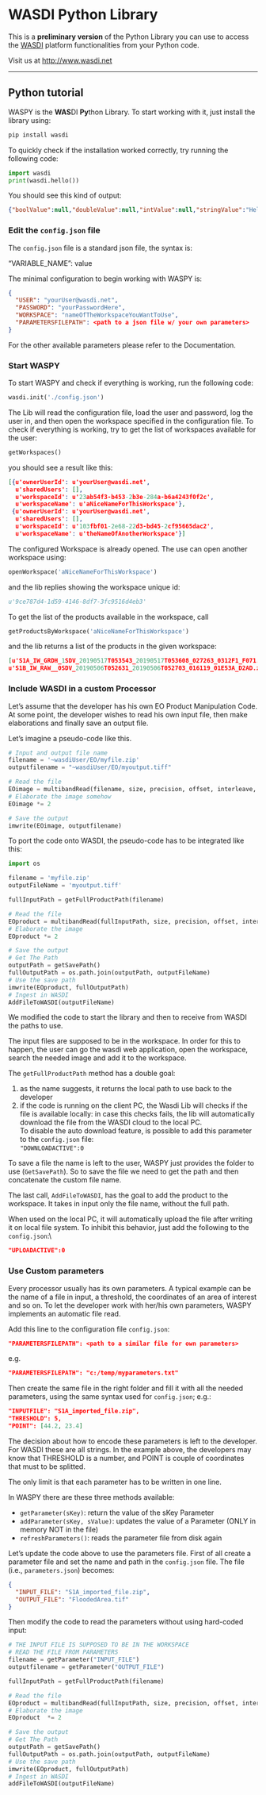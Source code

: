 # WASDI Python Library

This is a **preliminary version** of the Python Library you can use to access the [WASDI](http://www.wasdi.net) platform functionalities from your Python code.

Visit us at http://www.wasdi.net

----


## Python tutorial

WASPY is the **WAS**DI **Py**thon Library. To start working with it, just install the library using:


```bash
pip install wasdi
```


To quickly check if the installation worked correctly, try running the following code:


```python
import wasdi
print(wasdi.hello())
```


You should see this kind of output:


```json
{"boolValue":null,"doubleValue":null,"intValue":null,"stringValue":"Hello Wasdi!!"}
```



### Edit the `config.json` file

The `config.json` file is a standard json file, the syntax is:

“VARIABLE_NAME”: value

The minimal configuration to begin working with WASPY is:


```json
{
  "USER": "yourUser@wasdi.net",
  "PASSWORD": "yourPasswordHere",
  "WORKSPACE": "nameOfTheWorkspaceYouWantToUse",
  "PARAMETERSFILEPATH": <path to a json file w/ your own parameters>
}
```


For the other available parameters please refer to the Documentation.


### Start WASPY

To start WASPY and check if everything is working, run the following code:


```python
wasdi.init('./config.json')
```


The Lib will read the configuration file, load the user and password, log the user in, and then open the workspace specified in the configuration file. To check if everything is working, try to get the list of workspaces available for the user:


```python
getWorkspaces()
```


you should see a result like this:


```json
[{u'ownerUserId': u'yourUser@wasdi.net',
  u'sharedUsers': [],
  u'workspaceId': u'23ab54f3-b453-2b3e-284a-b6a4243f0f2c',
  u'workspaceName': u'aNiceNameForThisWorkspace'},
 {u'ownerUserId': u'yourUser@wasdi.net',
  u'sharedUsers': [],
  u'workspaceId': u'103fbf01-2e68-22d3-bd45-2cf95665dac2',
  u'workspaceName': u'theNameOfAnotherWorkspace'}]
```

The configured Workspace is already opened.  The use can open another workspace using:

```python
openWorkspace('aNiceNameForThisWorkspace')
```

and the lib replies showing the workspace unique id:

```python
u'9ce787d4-1d59-4146-8df7-3fc9516d4eb3'
```

To get the list of the products available in the workspace, call

```python
getProductsByWorkspace('aNiceNameForThisWorkspace')
```

and the lib returns a list of the products in the given workspace:

```json
[u'S1A_IW_GRDH_1SDV_20190517T053543_20190517T053608_027263_0312F1_F071.zip',
u'S1B_IW_RAW__0SDV_20190506T052631_20190506T052703_016119_01E53A_D2AD.zip', u'S1A_IW_GRDH_1SDV_20190517T053608_20190517T053633_027263_0312F1_3382.zip']
```

### Include WASDI in a custom Processor

Let’s assume that the developer has his own EO Product Manipulation Code. At some point, the developer wishes to read his own input file, then make elaborations and finally save an output file. 

Let’s imagine a pseudo-code like this.

```python
# Input and output file name
filename = '~wasdiUser/EO/myfile.zip'
outputfilename = "~wasdiUser/EO/myoutput.tiff"

# Read the file
EOimage = multibandRead(filename, size, precision, offset, interleave, byteorder)
# Elaborate the image somehow
EOimage *= 2

# Save the output
imwrite(EOimage, outputfilename)
```

To port the code onto WASDI, the pseudo-code has to be integrated like this:

```python
import os

filename = 'myfile.zip'
outputFileName = 'myoutput.tiff'

fullInputPath = getFullProductPath(filename)

# Read the file
EOproduct = multibandRead(fullInputPath, size, precision, offset, interleave, byteorder)
# Elaborate the image
EOproduct *= 2

# Save the output
# Get The Path
outputPath = getSavePath()
fullOutputPath = os.path.join(outputPath, outputFileName)
# Use the save path
imwrite(EOproduct, fullOutputPath)
# Ingest in WASDI
AddFileToWASDI(outputFileName)
```

We modified the code to start the library and then to receive from WASDI the paths to use. 

The input files are supposed to be in the workspace. In order for this to happen, the user can go the wasdi web application, open the workspace, search the needed image and add it to the workspace.

The `getFullProductPath` method has a double goal:

1. as the name suggests, it returns the local path to use back to the developer
2. if the code is running on the client PC, the Wasdi Lib will checks if the file is available locally: in case this checks fails, the lib will automatically download the file from the WASDI cloud to the local PC. \
To disable the auto download feature, is possible to add this parameter to the `config.json` file: \
`"DOWNLOADACTIVE":0`

To save a file the name is left to the user,  WASPY just provides the folder to use (`GetSavePath`). So to save the file we need to get the path and then concatenate the custom file name.

The last call, `AddFileToWASDI`, has the goal to add the product to the workspace. It takes in input only the file name, without the full path.

When used on the local PC, it will automatically upload the file after writing it on local file system. To inhibit this behavior, just add the following to the `config.json`:\
```json
"UPLOADACTIVE":0
```

### Use Custom parameters

Every processor usually has its own parameters. A typical example can be the name of a file in input, a threshold, the coordinates of an area of interest and so on. To let the developer work with her/his own parameters, WASPY implements an automatic file read. 

Add this line to the configuration file `config.json`:

```json
"PARAMETERSFILEPATH": <path to a similar file for own parameters>
```

e.g.

```json
"PARAMETERSFILEPATH": "c:/temp/myparameters.txt"
```

Then create the same file in the right folder and fill it with all the needed parameters, using the same syntax used for `config.json`; e.g.:

```json
"INPUTFILE": "S1A_imported_file.zip",
"THRESHOLD": 5,
"POINT": [44.2, 23.4]
```

The decision about how to encode these parameters is left to the developer. For WASDI these are all strings. In the example above, the developers may know that THRESHOLD is a number, and POINT is couple of coordinates that must to be splitted.

The only limit is that each parameter has to be written in one line.

In WASPY there are these three methods available:

*   `getParameter(sKey)`: return the value of the sKey Parameter
*   `addParameter(sKey, sValue)`: updates the value of a Parameter (ONLY in memory NOT in the file)
*   `refreshParameters()`: reads the parameter file from disk again

Let’s update the code above to use the parameters file. First of all create a parameter file and set the name and path in the `config.json` file. The file (i.e., `parameters.json`) becomes:

```json
{
  "INPUT_FILE": "S1A_imported_file.zip",
  "OUTPUT_FILE": "FloodedArea.tif"
}
```

Then modify the code to read the parameters without using hard-coded input:

```python
# THE INPUT FILE IS SUPPOSED TO BE IN THE WORKSPACE
# READ THE FILE FROM PARAMETERS
filename = getParameter("INPUT_FILE")
outputfilename = getParameter("OUTPUT_FILE")

fullInputPath = getFullProductPath(filename)

# Read the file
EOproduct = multibandRead(fullInputPath, size, precision, offset, interleave, byteorder)
# Elaborate the image
EOproduct  *= 2

# Save the output
# Get The Path
outputPath = getSavePath()
fullOutputPath = os.path.join(outputPath, outputFileName)
# Use the save path
imwrite(EOproduct, fullOutputPath)
# Ingest in WASDI
addFileToWASDI(outputFileName)
```
